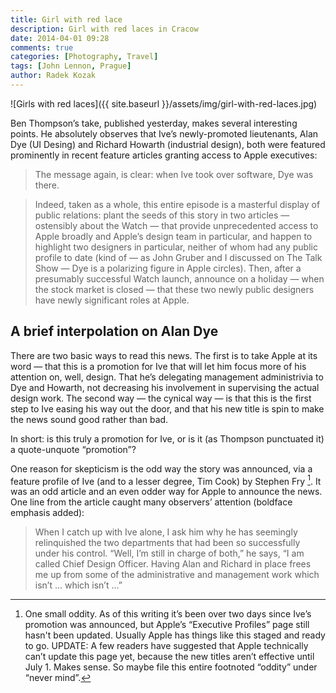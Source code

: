 ```yaml
---
title: Girl with red lace 
description: Girl with red laces in Cracow
date: 2014-04-01 09:28
comments: true
categories: [Photography, Travel]
tags: [John Lennon, Prague]
author: Radek Kozak
---
```


![Girls with red laces]({{ site.baseurl }}/assets/img/girl-with-red-laces.jpg)
 
Ben Thompson’s take, published yesterday, makes several interesting points. 
He absolutely observes that Ive’s newly-promoted lieutenants, 
Alan Dye (UI Desing) and Richard Howarth (industrial design), 
both were featured prominently in recent feature articles granting access to 
Apple executives:

> The message again, is clear: when Ive took over software, Dye was there.
  
> Indeed, taken as a whole, this entire episode is a masterful display of 
  public relations: plant the seeds of this story in two articles — 
  ostensibly about the Watch — that provide unprecedented access to Apple 
  broadly and Apple’s design team in particular, and happen to highlight two 
  designers in particular, neither of whom had any public profile to date 
  (kind of — as John Gruber and I discussed on The Talk Show — Dye is a 
  polarizing figure in Apple circles). Then, after a presumably successful 
  Watch launch, announce on a holiday — when the stock market is closed — 
  that these two newly public designers have newly significant roles at Apple.
           
## A brief interpolation on Alan Dye

There are two basic ways to read<!--more--> this news. The first is to take Apple at its
word — that this is a promotion for Ive that will let him focus more of his 
attention on, well, design. That he’s delegating management administrivia to 
Dye and Howarth, not decreasing his involvement in supervising the actual
design work. The second way — the cynical way — is that this is the first 
step to Ive easing his way out the door, and that his new title is spin to 
make the news sound good rather than bad.

In short: is this truly a promotion for Ive, or is it (as Thompson punctuated
it) a quote-unquote “promotion”?

One reason for skepticism is the odd way the story was announced, 
via a feature profile of Ive (and to a lesser degree, 
Tim Cook) by Stephen Fry [^1]. It was an odd article and an even odder way for 
Apple to announce the news. One line from the article caught many observers’ 
attention (boldface emphasis added):

> When I catch up with Ive alone, I ask him why he has seemingly relinquished 
  the two departments that had been so successfully under his control. “Well, 
  I’m still in charge of both,” he says, “I am called Chief Design Officer. 
  Having Alan and Richard in place frees me up from some of the administrative 
  and management work which isn’t … which isn’t …”
  
[^1]: One small oddity. As of this writing it’s been over two days since 
Ive’s promotion was announced, but Apple’s “Executive Profiles” page still 
hasn't been updated. Usually Apple has things like this staged and ready to 
go. UPDATE: A few readers have suggested that Apple technically can’t update 
this page yet, because the new titles aren’t effective until July 1. Makes 
sense. So maybe file this entire footnoted “oddity” under “never mind”.  
